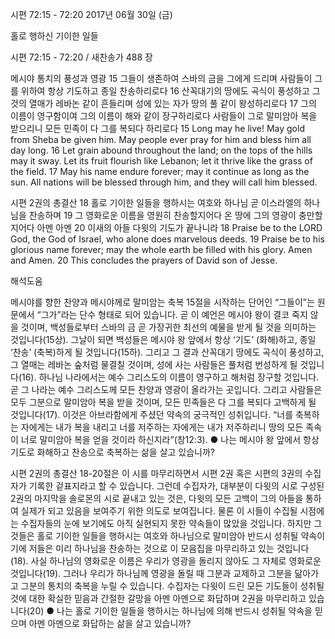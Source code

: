 시편 72:15 - 72:20 
2017년 06월 30일 (금)

홀로 행하신 기이한 일들



시편 72:15 - 72:20 / 새찬송가 488 장


메시야 통치의 풍성과 영광
15 그들이 생존하여 스바의 금을 그에게 드리며 사람들이 그를 위하여 항상 기도하고 종일 찬송하리로다 16 산꼭대기의 땅에도 곡식이 풍성하고 그것의 열매가 레바논 같이 흔들리며 성에 있는 자가 땅의 풀 같이 왕성하리로다 17 그의 이름이 영구함이여 그의 이름이 해와 같이 장구하리로다 사람들이 그로 말미암아 복을 받으리니 모든 민족이 다 그를 복되다 하리로다
15 Long may he live! May gold from Sheba be given him. May people ever pray for him and bless him all day long. 16 Let grain abound throughout the land; on the tops of the hills may it sway. Let its fruit flourish like Lebanon; let it thrive like the grass of the field. 17 May his name endure forever; may it continue as long as the sun. All nations will be blessed through him, and they will call him blessed.

시편 2권의 총결산
18 홀로 기이한 일들을 행하시는 여호와 하나님 곧 이스라엘의 하나님을 찬송하며 19 그 영화로운 이름을 영원히 찬송할지어다 온 땅에 그의 영광이 충만할지어다 아멘 아멘 20 이새의 아들 다윗의 기도가 끝나니라
18 Praise be to the LORD God, the God of Israel, who alone does marvelous deeds. 19 Praise be to his glorious name forever; may the whole earth be filled with his glory. Amen and Amen. 20 This concludes the prayers of David son of Jesse.

해석도움





메시야를 향한 찬양과 메시야께로 말미암는 축복
15절을 시작하는 단어인 “그들이”는 원문에서 “그가”라는 단수 형태로 되어 있습니다. 곧 이 예언은 메시야 왕이 결코 죽지 않을 것이며, 백성들로부터 스바의 금 곧 가장귀한 최선의 예물을 받게 될 것을 의미하는 것입니다(15상). 그날이 되면 백성들은 메시야 왕 앞에서 항상 ‘기도’ (화해)하고, 종일 ‘찬송’ (축복)하게 될 것입니다(15하). 그리고 그 결과 산꼭대기 땅에도 곡식이 풍성하고, 그 열매는 레바논 숲처럼 물결칠 것이며, 성에 사는 사람들은 풀처럼 번성하게 될 것입니다(16). 하나님 나라에서는 예수 그리스도의 이름이 영구하고 해처럼 장구할 것입니다. 곧 그 나라는 예수 그리스도께 모든 찬양과 영광이 올라가는 곳입니다. 그리고 사람들은 모두 그분으로 말미암아 복을 받을 것이며, 모든 민족들은 다 그를 복되다 고백하게 될 것입니다(17). 이것은 아브라함에게 주셨던 약속의 궁극적인 성취입니다. “너를 축복하는 자에게는 내가 복을 내리고 너를 저주하는 자에게는 내가 저주하리니 땅의 모든 족속이 너로 말미암아 복을 얻을 것이라 하신지라”(창12:3).
● 나는 메시야 왕 앞에서 항상 기도로 화해하고 찬송으로 축복하는 삶을 살고 있습니까?

시편 2권의 총결산
18-20절은 이 시를 마무리하면서 시편 2권 혹은 시편의 3권의 수집자가 기록한 겉표지라고 할 수 있습니다. 그런데 수집자가, 대부분이 다윗의 시로 구성된 2권의 마지막을 솔로몬의 시로 끝내고 있는 것은, 다윗의 모든 고백이 그의 아들을 통하여 실제가 되고 있음을 보여주기 위한 의도로 보여집니다. 물론 이 시들이 수집될 시점에는 수집자들의 눈에 보기에도 아직 실현되지 못한 약속들이 많았을 것입니다. 하지만 그것들은 홀로 기이한 일들을 행하시는 여호와 하나님으로 말미암아 반드시 성취될 약속이기에 저들은 미리 하나님을 찬송하는 것으로 이 모음집을 마무리하고 있는 것입니다(18). 사실 하나님의 영화로운 이름은 우리가 영광을 돌리지 않아도 그 자체로 영화로운 것입니다(19). 그러나 우리가 하나님께 영광을 돌릴 때 그분과 교제하고 그분을 닮아가고 그분의 통치의 축복을 누릴 수 있습니다. 수집자는 다윗이 드린 모든 기도들이 성취될 것에 대한 확실한 믿음과 간절한 갈망을 아멘 아멘으로 화답하며 2권을 마무리하고 있습니다(20)
● 나는 홀로 기이한 일들을 행하시는 하나님에 의해 반드시 성취될 약속을 믿으며 아멘 아멘으로 화답하는 삶을 살고 있습니까?